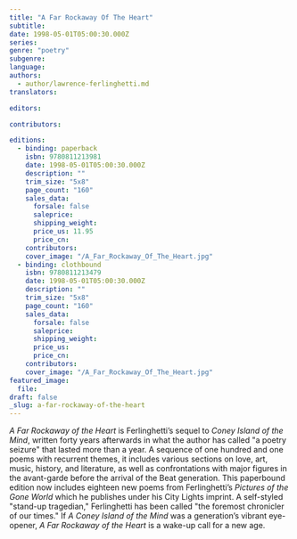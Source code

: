 ```yaml
---
title: "A Far Rockaway Of The Heart"
subtitle:
date: 1998-05-01T05:00:30.000Z
series:
genre: "poetry"
subgenre:
language:
authors:
  - author/lawrence-ferlinghetti.md
translators:

editors:

contributors:

editions:
  - binding: paperback
    isbn: 9780811213981
    date: 1998-05-01T05:00:30.000Z
    description: ""
    trim_size: "5x8"
    page_count: "160"
    sales_data:
      forsale: false
      saleprice:
      shipping_weight:
      price_us: 11.95
      price_cn:
    contributors:
    cover_image: "/A_Far_Rockaway_Of_The_Heart.jpg"
  - binding: clothbound
    isbn: 9780811213479
    date: 1998-05-01T05:00:30.000Z
    description: ""
    trim_size: "5x8"
    page_count: "160"
    sales_data:
      forsale: false
      saleprice:
      shipping_weight:
      price_us:
      price_cn:
    contributors:
    cover_image: "/A_Far_Rockaway_Of_The_Heart.jpg"
featured_image:
  file:
draft: false
_slug: a-far-rockaway-of-the-heart
---
```


_A Far Rockaway of the Heart_ is Ferlinghetti’s sequel to _Coney Island of the Mind_, written forty years afterwards in what the author has called "a poetry seizure" that lasted more than a year. A sequence of one hundred and one poems with recurrent themes, it includes various sections on love, art, music, history, and literature, as well as confrontations with major figures in the avant-garde before the arrival of the Beat generation. This paperbound edition now includes eighteen new poems from Ferlinghetti’s _Pictures of the Gone World_ which he publishes under his City Lights imprint. A self-styled "stand-up tragedian," Ferlinghetti has been called "the foremost chronicler of our times." If _A Coney Island of the Mind_ was a generation’s vibrant eye-opener, _A Far Rockaway of the Heart_ is a wake-up call for a new age.

